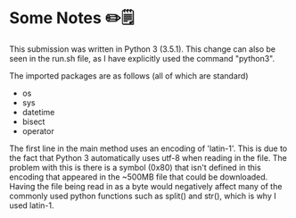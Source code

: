 # Some Notes ✏️🗒

This submission was written in Python 3 (3.5.1). This change can also be seen in the run.sh file, as I have explicitly used the command "python3". 

The imported packages are as follows (all of which are standard)
  * os
  * sys
  * datetime
  * bisect
  * operator

The first line in the main method uses an encoding of 'latin-1'. This is due to the fact that Python 3 automatically uses utf-8 when reading in the file. The problem with this is there is a symbol (0x80) that isn't defined in this encoding that appeared in the ~500MB file that could be downloaded. Having the file being read in as a byte would negatively affect many of the commonly used python functions such as split() and str(), which is why I used latin-1. 

